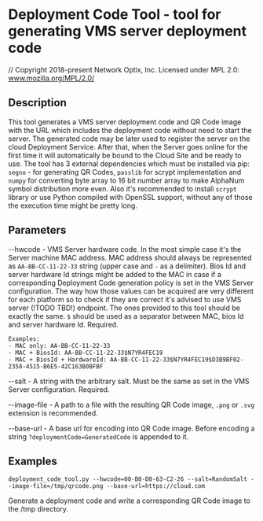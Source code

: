 # Deployment Code Tool - tool for generating VMS server deployment code

// Copyright 2018-present Network Optix, Inc. Licensed under MPL 2.0: www.mozilla.org/MPL/2.0/

## Description

This tool generates a VMS server deployment code and QR Code image with the URL which includes
the deployment code without need to start the server. The generated code may be later used to
register the server on the cloud Deployment Service. After that, when the Server goes online for
the first time it will automatically be bound to the Cloud Site and be ready to use.
The tool has 3 external dependencies which must be installed via pip: `segno` - for generating
QR Codes, `passlib` for scrypt implementation and `numpy` for converting byte array to 16 bit number array
to make AlphaNum symbol distribution more even. Also it's recommended to install `scrypt`
library or use Python compiled with OpenSSL support, without any of those the execution time
might be pretty long.

## Parameters
--hwcode - VMS Server hardware code. In the most simple case it's the Server machine MAC address.
    MAC address should always be represented as `AA-BB-CC-11-22-33` string (upper case and `-` as
    a delimiter).
    Bios Id and server hardware Id  strings might be added to the MAC in case if a corresponding
    Deployment Code generation policy is set in the VMS Server configuration. The way how those
    values can be acquired are very different for each platform so to check if they are correct
    it's advised to use VMS server (!TODO TBD!) endpoint. The ones provided to this tool should be
    exactly the same. `$` should be used as a separator between MAC, bios Id and server hardware Id.
    Required.

    Examples:
    - MAC only: AA-BB-CC-11-22-33
    - MAC + BiosId: AA-BB-CC-11-22-33$N7YR4FEC19
    - MAC + BiosId + HardwareId: AA-BB-CC-11-22-33$N7YR4FEC19$D3B9BF02-2358-4515-B6E5-42C163B0BFBF

--salt - A string with the arbitrary salt. Must be the same as set in the VMS Server
    configuration. Required.

--image-file - A path to a file with the resulting QR Code image, `.png` or `.svg` extension is
    recommended.

--base-url - A base url for encoding into QR Code image. Before encoding a string
    `?deploymentCode=GeneratedCode` is appended to it.

## Examples
`deployment_code_tool.py --hwcode=00-B0-D0-63-C2-26 --salt=RandomSalt --image-file=/tmp/qrcode.png --base-url=https://cloud.com`

Generate a deployment code and write a corresponding QR Code image to the /tmp directory.
